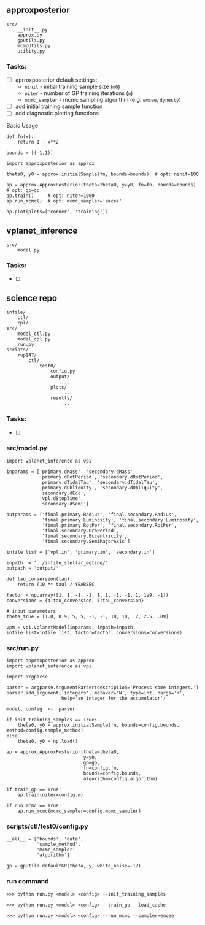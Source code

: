 ## approxposterior

```
src/
    __init__.py
    approx.py
    gpUtils.py
    mcmcUtils.py
    utility.py
```
### Tasks:
- [ ] aprroxposterior default settings:
    - `ninit` - initial training sample size (`m0`)
    - `niter` - number of GP training iterations (`m`)
    - `mcmc_sampler` - mcmc sampling algorithm (e.g. `emcee`, `dynesty`)
- [ ] add initial training sample function
- [ ] add diagnostic plotting functions

Basic Usage
```
def fn(x):
    return 1 - x**2

bounds = [(-1,1)]
```
```
import approxposterior as approx

theta0, y0 = approx.initialSample(fn, bounds=bounds)  # opt: ninit=100

ap = approx.ApproxPosterior(theta=theta0, y=y0, fn=fn, bounds=bounds)  # opt: gp=gp
ap.train()     # opt: niter=1000
ap.run_mcmc()  # opt: mcmc_sampler='emcee'

ap.plot(plots=['corner', 'training'])
```


## vplanet_inference

```
src/
    model.py
```
### Tasks:
- [ ] 

## science repo

```
infile/
    ctl/
    cpl/
src/
    model_ctl.py
    model_cpl.py
    run.py
scripts/
    rup147/
        ctl/
            test0/
                config.py
                output/
                    ...
                plots/
                    ...
                results/
                    ...
```

### Tasks:
- [ ] 

### src/model.py
```
import vplanet_inference as vpi

inparams = ['primary.dMass', 'secondary.dMass', 
            'primary.dRotPeriod', 'secondary.dRotPeriod', 
            'primary.dTidalTau', 'secondary.dTidalTau', 
            'primary.dObliquity', 'secondary.dObliquity', 
            'secondary.dEcc', 
            'vpl.dStopTime',
            'secondary.dSemi']

outparams = ['final.primary.Radius', 'final.secondary.Radius',
             'final.primary.Luminosity', 'final.secondary.Luminosity',
             'final.primary.RotPer', 'final.secondary.RotPer',
             'final.secondary.OrbPeriod',
             'final.secondary.Eccentricity',
             'final.secondary.SemiMajorAxis']

infile_list = ['vpl.in', 'primary.in', 'secondary.in']

inpath  = '../infile_stellar_eqtide/'
outpath = 'output/'

def tau_conversion(tau):
    return (10 ** tau) / YEARSEC

factor = np.array([1, 1, -1, -1, 1, 1, -1, -1, 1, 1e9, -1])
conversions = {4:tau_conversion, 5:tau_conversion}

# input parameters
theta_true = [1.0, 0.9, 5, 5, -1, -1, 10, 10, .2, 2.5, .09]

vpm = vpi.VplanetModel(inparams, inpath=inpath, infile_list=infile_list, factor=factor, conversions=conversions)
```

### src/run.py
```
import approxposterior as approx
import vplanet_inference as vpi

import argparse

parser = argparse.ArgumentParser(description='Process some integers.')
parser.add_argument('integers', metavar='N', type=int, nargs='+',
                    help='an integer for the accumulator')

model, config  <-  parser

if init_training_samples == True:
    theta0, y0 = approx.initialSample(fn, bounds=config.bounds, method=config.sample_method)
else:
    theta0, y0 = np.load()

ap = approx.ApproxPosterior(theta=theta0,
                            y=y0,
                            gp=gp,
                            fn=config.fn,
                            bounds=config.bounds,
                            algorithm=config.algorithm)

if train_gp == True:
    ap.train(niter=config.m)

if run_mcmc == True:
    ap.run_mcmc(mcmc_sampler=config.mcmc_sampler)
```

### scripts/ctl/test0/config.py

```
__all__ = ['bounds', 'data', 
           'sample_method', 
           'mcmc_sampler'
           'algorithm']

gp = gpUtils.defaultGP(theta, y, white_noise=-12)
```


### run command

```
>>> python run.py <model> <config> --init_training_samples
```
```
>>> python run.py <model> <config> --train_gp --load_cache
```
```
>>> python run.py <model> <config> --run_mcmc --sampler=emcee
```